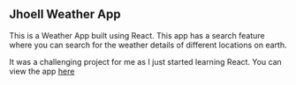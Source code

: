 ## Jhoell Weather App

This is a Weather App built using React. This app has a search feature where you can search for the weather details of different locations on earth.

It was a challenging project for me as I just started learning React.
You can view the app [here](https://jhoell-weather-app.netlify.app/)
